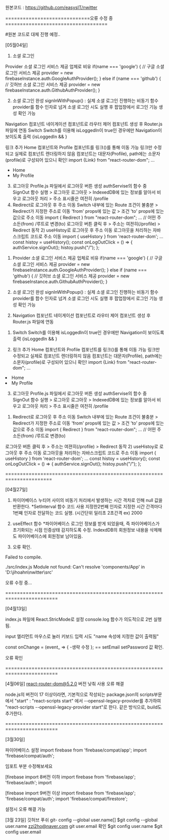 원본코드 : https://github.com/easysIT/nwitter


=============================오류 수정 중 ===================================

#원본 코드로 대체 진행 예정..

[05월04일]

1. 소셜 로그인

Provider 소셜 로그인 서비스 제공 업체로 비유 if(name === 'google') { // 구글 소셜 로그인 서비스 제공 provider = new firebaseInstance.auth.GoogleAuthProvider(); } else if (name === 'github') { // 깃허브 소셜 로그인 서비스 제공 provider = new firebaseInstance.auth.GithubAuthProvider(); }

2. 소셜 로그인 완성 signInWithPopup() : 실제 소셜 로그인 진행하는 비동기 함수 provider를 함수 인자로 넘겨 소셜 로그인 시도 실행 후 팝업창에서 로그인 기능 생성 확인 가능

Navigation 컴포넌트 네이게이션 컴포넌트로 라우터 제어 컴포넌트 생성 후 Router.js 파일에 연동
Switch Switch를 이용해 isLoggedIn이 true인 경우에만 Navigation이 보이도록 출력 {isLoggedIn && }

링크 추가 Home 컴포넌트와 Profile 컴포넌트를 링크()를 통해 이동 가능 링크만 수정되고 실제로 컴포넌트 렌더링하지 않음 컴포넌트는 대문자(Profile), path에는 소문자(profile)로 구성되어 있으니 확인! import {Link} from "react-router-dom"; ...

- Home
- My Profile
3. 로그아웃 Profile.js 파일에서 로그아웃 버튼 생성 authServise의 함수 중 SignOut 함수 실행 > 로그아웃 로그아웃 > IndexedDB에 있는 정보를 알아서 비우고 로그아웃 처리 > 주소 표시줄은 여전히 /profile
1. Redirect로 로그아웃 후 주소 이동 Switch 내부에 있는 Route 조건이 불충분 > Redirect가 지정한 주소로 이동 'from' props에 있는 값 > 조건 'to' props에 있는 값으로 주소 이동 import { Redirect } from "react-router-dom"; ... // 어떤 주소든(from) /루트로 변경(to)
로그아웃 버튼 클릭 후 > 주소는 여젼히(/profile) > Redirect 동작 2) useHistoy로 로그아웃 후 주소 이동 로그아웃을 처리하는 자바스크립트 코드로 주소 이동 import { useHistory } from 'react-router-dom'; ... const histoy = useHistory(); const onLogOutClick = () => { authService.signOut(); histoy.push("/"); };
1) Provider
소셜 로그인 서비스 제공 업체로 비유
  if(name === 'google') {
    // 구글 소셜 로그인 서비스 제공
    provider = new firebaseInstance.auth.GoogleAuthProvider();
  } else if (name === 'github') {
    // 깃허브 소셜 로그인 서비스 제공
    provider = new firebaseInstance.auth.GithubAuthProvider();
  }

2) 소셜 로그인 완성
signInWithPopup() : 실제 소셜 로그인 진행하는 비동기 함수
provider를 함수 인자로 넘겨 소셜 로그인 시도
실행 후 팝업창에서 로그인 기능 생성 확인 가능
2. Navigation 컴포넌트
네이게이션 컴포넌트로 라우터 제어
컴포넌트 생성 후 Router.js 파일에 연동
1) Switch
Switch를 이용해 isLoggedIn이 true인 경우에만 Navigation이 보이도록 출력
  {isLoggedIn && <Navigation />}

2) 링크 추가
Home 컴포넌트와 Profile 컴포넌트를 링크()를 통해 이동 가능
링크만 수정되고 실제로 컴포넌트 렌더링하지 않음
컴포넌트는 대문자(Profile), path에는 소문자(profile)로 구성되어 있으니 확인!
  import {Link} from "react-router-dom";
  ...

  <li>
    <Link to="/">Home</Link>
  </li>
  <li>
    <Link to="/profile">My Profile</Link>
  </li> 

3. 로그아웃
Profile.js 파일에서 로그아웃 버튼 생성
authServise의 함수 중 SignOut 함수 실행 > 로그아웃
로그아웃 > IndexedDB에 있는 정보를 알아서 비우고 로그아웃 처리 > 주소 표시줄은 여전히 /profile
1) Redirect로 로그아웃 후 주소 이동
Switch 내부에 있는 Route 조건이 불충분 > Redirect가 지정한 주소로 이동
'from' props에 있는 값 > 조건
'to' props에 있는 값으로 주소 이동
  import { Redirect } from "react-router-dom";
  ...
  // 어떤 주소든(from) /루트로 변경(to)
  <Redirect from="*" to="/" />
로그아웃 버튼 클릭 후 > 주소는 여젼히(/profile) > Redirect 동작
2) useHistoy로 로그아웃 후 주소 이동
로그아웃을 처리하는 자바스크립트 코드로 주소 이동
  import { useHistory } from 'react-router-dom';
  ...
  const histoy = useHistory();
  const onLogOutClick = () => {
    authService.signOut();
    histoy.push("/");
  };


======================================================================


[04월27일]

1. 파이어베이스 누티어 사이의 비동기 처리에서 발생하는 시간 격차로 인해 null 값을 반환한다.
*SetInterval 함수 코드 사용 지정한2번째 인자로 지정한 시간 간격마다 1번째 인자로 전달하는 코드 실행. (시간단위 밀리초 2초간격 ex) 2000

2. useEffect 함수
*파이어베이스 로그인 정보를 받게 되었을때, 즉 파이어베이스가 초기화되는 시점 인증상태 감지하도록 수정.
IndexdDB의 회원정보 내용을 삭제해도 파이어베이스에 회원정보 남아있음.


3. 오류 확인.

Failed to compile.

./src/index.js
Module not found: Can't resolve 'components/App' in 'D:\jihoahn\nwitter\src'

오류 수정 중...

========================================================================


[04월13일]

index.js 파일에 React.StricMode로 설정 console.log 함수가 의도적으로 2번 실행됨.

input 엘리먼트 마우스로 눌러 키보드 입력 시도 "name 속성에 지정한 값이 출력됨"

const onChange = (event_ => { -생략 수정 }; == setEmail setPassword 값 확인.

오류 확인

========================================================================

[4월06일] react-router-dom@5.2.0 버전 낮춰 사용 오류 해결

node.js의 버전이 17 이상이라면, 기본적으로 작성되는 package.json의 scripts부문에서 "start" : "react-scripts start" 에서 --openssl-legacy-provider를 추가하여 "react-scripts --openssl-legacy-provider start"로 한다. 같은 방식으로, build도 추가한다.

========================================================================

[3월30일]

파이어베이스 설정 import firebase from 'firebase/compat/app'; import 'firebase/compat/auth';

임포트 부분 수정해보세요

[firebase import 8버전 이하 import firebase from 'firebase/app'; 'firebase/auth'; import

[firebase import 9버전 이상 import firebase from 'firebase/app'; 'firebase/compat/auth'; import 'firebase/compat/firestore';

설정시 오류 해결 가능

[3월 23일] 깃허브 푸쉬 git- config --global user.name[] $git config --global user.name zzi2ho@naver.com git user.email 확인 $git config user.name $git config user.email
